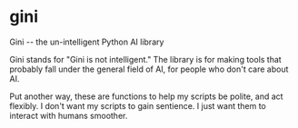 # gini
Gini -- the un-intelligent Python AI library

Gini stands for "Gini is not intelligent." The library is for making tools that probably fall under the general field of AI, for
people who don't care about AI.

Put another way, these are functions to help my scripts be polite, and act flexibly. I don't want my scripts to gain sentience.
I just want them to interact with humans smoother.